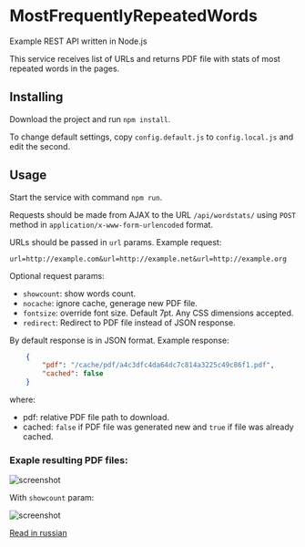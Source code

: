 MostFrequentlyRepeatedWords
===========================

Example REST API written in Node.js

This service receives list of URLs and returns PDF file with stats of most repeated words in the pages.

Installing
----------

Download the project and run `npm install`.

To change default settings, copy `config.default.js` to `config.local.js` and edit the second.

Usage
-----

Start the service with command `npm run`.

Requests should be made from AJAX to the URL `/api/wordstats/` using `POST` method in `application/x-www-form-urlencoded` format. 

URLs should be passed in `url` params. Example request:

    url=http://example.com&url=http://example.net&url=http://example.org

Optional request params:

* `showcount`: show words count.
* `nocache`: ignore cache, generage new PDF file.
* `fontsize`: override font size. Default 7pt. Any CSS dimensions accepted.
* `redirect`: Redirect to PDF file instead of JSON response.

By default response is in JSON format. Example response:

```json
    {
        "pdf": "/cache/pdf/a4c3dfc4da64dc7c814a3225c49c86f1.pdf",
        "cached": false
    }
```

where:

* pdf: relative PDF file path to download.
* cached: `false` if PDF file was generated new and `true` if file was already cached.

### Exaple resulting PDF files:

![screenshot](https://i.imgur.com/TW2YEqz.png)

With `showcount` param:

![screenshot](https://i.imgur.com/jIdtLCm.png)

[Read in russian](./README.RU.md#readme)
